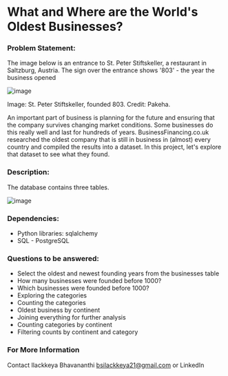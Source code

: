 # What and Where are the World's Oldest Businesses?

### Problem Statement:
The image below is an entrance to St. Peter Stiftskeller, a restaurant in Saltzburg, Austria. The sign over the entrance shows '803' - the year the business opened

![image](https://github.com/Ilackkeya/SQL_Projects/assets/66105814/4076a474-35a9-4347-8124-963cb8c67d7b)

Image: St. Peter Stiftskeller, founded 803. Credit: Pakeha.

An important part of business is planning for the future and ensuring that the company survives changing market conditions. Some businesses do this really well and last for hundreds of years. BusinessFinancing.co.uk researched the oldest company that is still in business in (almost) every country and compiled the results into a dataset. In this project, let's explore that dataset to see what they found.

### Description: 
The database contains three tables.

![image](https://github.com/Ilackkeya/SQL_Projects/assets/66105814/e21552c4-ad11-4b72-8935-4cc98eac6c58)

### Dependencies:
- Python libraries: sqlalchemy
- SQL - PostgreSQL

### Questions to be answered:
- Select the oldest and newest founding years from the businesses table
- How many businesses were founded before 1000?
- Which businesses were founded before 1000?
- Exploring the categories
- Counting the categories
- Oldest business by continent
- Joining everything for further analysis
- Counting categories by continent
- Filtering counts by continent and category
  
### For More Information
Contact Ilackkeya Bhavananthi bsilackkeya21@gmail.com or LinkedIn
